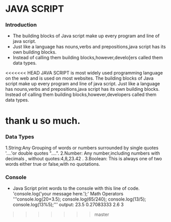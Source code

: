 # JAVA SCRIPT
### Introduction
* The building blocks of Java script make up every program and line of java script.
* Just like a language has nouns,verbs and prepositions,java script has its own building blocks.
* Instead of calling them building blocks,however,develo[ers called them data types.

<<<<<<< HEAD
JAVA SCRIPT is most widely used programming language on the web and is used on most websites.
The building blocks of Java script make up every program and line of java script.
Just like a language has nouns,verbs and prepositions,java script has its own building blocks.
Instead of calling them building blocks,however,developers called them data types.
  
thank u so much.
=======
### Data Types
1.String:Any Grouping of words or numbers surrounded by single quotes '....'or double quotes "....".
2.Number: Any number,including numbers with decimals , without quotes:4,8,23.42 .
3.Boolean: This is always one of two words either true or false,with no quotations.

### Console 
* Java Script print words to the console with this line of code.
'console.log('your message here.');'
  Math Operators 
  '''console.log(20+3.5);
     console.log(65/240);
     console.log(13/5);
     console.log(13%5);'''
     output:
     23.5
     0.27083333
     2.6
     3
>>>>>>> master
